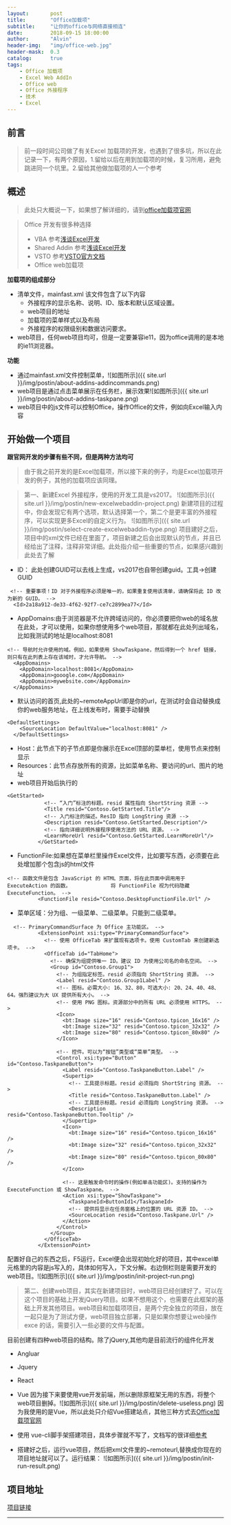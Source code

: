 ```yaml
---
layout:       post
title:        "Office加载项"
subtitle:     "让你的office与网络直接相连"
date:         2018-09-15 18:00:00
author:       "Alvin"
header-img:   "img/office-web.jpg"
header-mask:  0.3
catalog:      true
tags:
    - Office 加载项
    - Excel Web AddIn
    - Office web
    - Office 外接程序
    - 技术
    - Excel
---
```


## 前言

>前一段时间公司做了有关Excel 加载项的开发，也遇到了很多坑，所以在此记录一下，有两个原因，1.留给以后在用到加载项的时候，复习所用，避免 跳进同一个坑里。2.留给其他做加载项的人一个参考

## 概述

>此处只大概说一下，如果想了解详细的，请到[office加载项官网](https://docs.microsoft.com/zh-cn/office/dev/add-ins/overview/office-add-ins)

>Office 开发有很多种选择
>* VBA 参考[浅谈Excel开发](http://www.cnblogs.com/yangecnu/p/Excel-Develpment-Introduction.html)
>* Shared Addin  参考[浅谈Excel开发](http://www.cnblogs.com/yangecnu/p/Excel-Develpment-Introduction.html)
>* VSTO 参考[VSTO官方文档](https://docs.microsoft.com/zh-cn/visualstudio/vsto/programming-vsto-add-ins?view=vs-2017)
>* Office web加载项

**加载项的组成部分**
* 清单文件，mainfast.xml 该文件包含了以下内容
    * 外接程序的显示名称、说明、ID、版本和默认区域设置。
    * web项目的地址
    * 加载项的菜单样式以及布局
    * 外接程序的权限级别和数据访问要求。
* web项目，任何web项目均可，但是一定要兼容ie11，因为office调用的是本地的ie11浏览器。

**功能**
* 通过mainfast.xml文件控制菜单，![如图所示]({{ site.url }}/img/postin/about-addins-addincommands.png)
* web项目是通过点击菜单展示在任务栏，展示效果![如图所示]({{ site.url }}/img/postin/about-addins-taskpane.png)
* web项目中的js文件可以控制Office，操作Office的文件，例如向Excel输入内容

## 开始做一个项目

**跟官网开发的步骤有些不同，但是两种方法均可**
>由于我之前开发的是Excel加载项，所以接下来的例子，均是Excel加载项开发的例子，其他的加载项应该同理。

>第一、新建Excel 外接程序，使用的开发工具是vs2017。
![如图所示]({{ site.url }}/img/postin/new-excelwebaddin-project.png)
>新建项目的过程中，你会发现它有两个选项，默认选择第一个，第二个是更丰富的外接程序，可以实现更多Excel的自定义行为。 
 ![如图所示]({{ site.url }}/img/postin/select-create-excelwebaddin-type.png)
>项目建好之后，项目中的xml文件已经在里面了，项目新建之后会出现默认的节点，并且已经给出了注释，注释非常详细。此处指介绍一些重要的节点，如果感兴趣到此处去了解

* ID： 此处创建GUID可以去线上生成，vs2017也自带创建guid。工具->创建GUID
```
 <!-- 重要事项！ID 对于外接程序必须是唯一的，如果重复使用该清单，请确保将此 ID 改为新的 GUID。 -->
  <Id>2a18a912-de33-4f62-92f7-ce7c2899ea77</Id>
```
* AppDomains:由于浏览器是不允许跨域访问的，你必须要把你web的域名放在此处，才可以使用，如果你想使用多个web项目，那就都在此处列出域名，比如我测试的地址是localhost:8081
```
<!-- 导航时允许使用的域。例如，如果使用 ShowTaskpane，然后得到一个 href 链接，则只有在此列表上存在该域时，才允许导航。 -->
  <AppDomains>
    <AppDomain>localhost:8081</AppDomain>
    <AppDomain>gooogle.com</AppDomain>
    <AppDomain>mywebsite.com</AppDomain>
  </AppDomains>
```
* 默认访问的首页,此处的~remoteAppUrl即是你的url，在测试时会自动替换成你的web服务地址，在上线发布时，需要手动替换
```
<DefaultSettings>
    <SourceLocation DefaultValue="localhost:8081" />
  </DefaultSettings>
```
* Host：此节点下的子节点即是你展示在Excel顶部的菜单栏，使用节点来控制显示
* Resources：此节点存放所有的资源，比如菜单名称、要访问的url、图片的地址
* web项目开始后执行的
```
<GetStarted>
            <!-- “入门”标注的标题。resid 属性指向 ShortString 资源 -->
            <Title resid="Contoso.GetStarted.Title"/>
            <!-- 入门标注的描述。ResID 指向 LongString 资源 -->
            <Description resid="Contoso.GetStarted.Description"/>
            <!-- 指向详细说明外接程序使用方法的 URL 资源。 -->
            <LearnMoreUrl resid="Contoso.GetStarted.LearnMoreUrl"/>
          </GetStarted>
```
* FunctionFile:如果想在菜单栏里操作Excel文件，比如要写东西，必须要在此处增加那个包含js的html文件
```
<!-- 函数文件是包含 JavaScript 的 HTML 页面，将在此页面中调用用于 ExecuteAction 的函数。             将 FunctionFile 视为代码隐藏 ExecuteFunction。 -->
          <FunctionFile resid="Contoso.DesktopFunctionFile.Url" />
```
* 菜单区域：分为组、一级菜单、二级菜单。只能到二级菜单。
```
  <!-- PrimaryCommandSurface 为 Office 主功能区。 -->
          <ExtensionPoint xsi:type="PrimaryCommandSurface">
            <!-- 使用 OfficeTab 来扩展现有选项卡。使用 CustomTab 来创建新选项卡。 -->
            <OfficeTab id="TabHome">
              <!-- 确保为组提供唯一 ID。建议 ID 为使用公司名的命名空间。 -->
              <Group id="Contoso.Group1">
                <!-- 为组指定标签。resid 必须指向 ShortString 资源。 -->
                <Label resid="Contoso.Group1Label" />
                <!-- 图标。必需大小: 16、32、80，可选大小: 20、24、40、48、64。强烈建议为大 UX 提供所有大小。 -->
                <!-- 使用 PNG 图标。资源部分中的所有 URL 必须使用 HTTPS。 -->
                <Icon>
                  <bt:Image size="16" resid="Contoso.tpicon_16x16" />
                  <bt:Image size="32" resid="Contoso.tpicon_32x32" />
                  <bt:Image size="80" resid="Contoso.tpicon_80x80" />
                </Icon>

                <!-- 控件。可以为“按钮”类型或“菜单”类型。 -->
                <Control xsi:type="Button" id="Contoso.TaskpaneButton">
                  <Label resid="Contoso.TaskpaneButton.Label" />
                  <Supertip>
                    <!-- 工具提示标题。resid 必须指向 ShortString 资源。 -->
                    <Title resid="Contoso.TaskpaneButton.Label" />
                    <!-- 工具提示标题。resid 必须指向 LongString 资源。 -->
                    <Description resid="Contoso.TaskpaneButton.Tooltip" />
                  </Supertip>
                  <Icon>
                    <bt:Image size="16" resid="Contoso.tpicon_16x16" />
                    <bt:Image size="32" resid="Contoso.tpicon_32x32" />
                    <bt:Image size="80" resid="Contoso.tpicon_80x80" />
                  </Icon>

                  <!-- 这是触发命令时的操作(例如单击功能区)。支持的操作为 ExecuteFunction 或 ShowTaskpane。 -->
                  <Action xsi:type="ShowTaskpane">
                    <TaskpaneId>ButtonId1</TaskpaneId>
                    <!-- 提供将显示在任务窗格上的位置的 URL 资源 ID。 -->
                    <SourceLocation resid="Contoso.Taskpane.Url" />
                  </Action>
                </Control>
              </Group>
            </OfficeTab>
          </ExtensionPoint>
```
配置好自己的东西之后，F5运行，Excel便会出现初始化好的项目，其中excel单元格里的内容是js写入的，具体如何写入，下文分解。右边侧栏则是需要开发的web项目。![如图所示]({{ site.url }}/img/postin/init-project-run.png)

>第二、创建web项目，其实在新建项目时，web项目已经创建好了。可以在这个项目的基础上开发jQuery项目。如果不想用这个，也需要在此框架的基础上开发其他项目。web项目和加载项项目，是两个完全独立的项目，放在一起只是为了测试方便，web项目独立部署，只是如果你想要让web操作exce 的话，需要引入一些必要的文件与配置。

目前创建有四种web项目的结构。除了jQuery,其他均是目前流行的组件化开发
* Angluar
* Jquery
* React
* Vue
因为接下来要使用vue开发前端，所以删除原框架无用的东西，将整个web项目删掉。![如图所示]({{ site.url }}/img/postin/delete-useless.png)
因为我使用的是Vue，所以此处只介绍Vue搭建站点，其他三种方式去[Office加载项官网](https://docs.microsoft.com/zh-cn/office/dev/add-ins/quickstarts/excel-quickstart-angular)


* 使用 vue-cli脚手架搭建项目，具体步骤就不写了，文档写的很详细[参考](https://cli.vuejs.org/zh/guide/installation.html)

* 搭建好之后，运行vue项目，然后把xml文件里的~remoteurl,替换成你现在的项目地址就可以了。运行结果：
![如图所示]({{ site.url }}/img/postin/init-run-result.png)

## 项目地址
[项目链接](https://github.com/AlvinNiu/ExcelWebAddInDemo)

****

